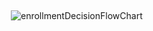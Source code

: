 <img src="https://raw.github.com/jeisenma/ProgrammingConcepts/master/01-intro/ShouldYouTakeThisClass.png" alt="enrollmentDecisionFlowChart" hspace="15" vspace="15"></img>
